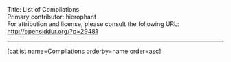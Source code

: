 <html>
<head></head>
<body>
Title: List of Compilations<br />
Primary contributor: hierophant<br />
For attribution and license, please consult the following URL: <a href="http://opensiddur.org/?p=29481">http://opensiddur.org/?p=29481</a>
<p />
<hr />

[catlist name=Compilations orderby=name order=asc]
</body>
</html>